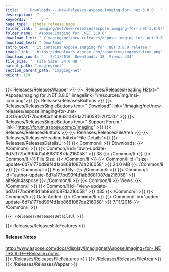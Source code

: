 ```yaml
---
title:  "  Downloads ---New-Releases-aspose.imaging-for-.net-3.8.0 . " 
description:  "    . " 
keywords:  "    . " 
page_type:  single_release_page
folder_link: " imaging/net/new-releases/aspose.imaging-for-.net-3.8.0/"
folder_name: " Aspose.Imaging for .NET 3.8.0"
download_link: " /imaging/net/new-releases/aspose.imaging-for-.net-3.8.0/6d7a177bd99f4d1ab8681087da216058"
download_text: " Download"
Intro_text: " It contains Aspose.Imaging for .NET 3.8.0 release."
image_link: " https://downloads.aspose.com/resources/img/msi-icon.png"
download_count: "   7/11/2016  Downloads: 38  Views: 434"
file_size: "  File Size: 24.0 MB "
parent_path: "imaging/net"
section_parent_path: "imaging/net"
weight: 120 
---
```


{{< Releases/ReleasesWapper >}}
  {{< Releases/ReleasesHeading H2txt=" Aspose.Imaging for .NET 3.8.0" imagelink="/resources/img/msi-icon.png">}}
  {{< Releases/ReleasesButtons >}}
    {{< Releases/ReleasesSingleButtons text=" Download" link="/imaging/net/new-releases/aspose.imaging-for-.net-3.8.0/6d7a177bd99f4d1ab8681087da216058%20%20" >}}
    {{< Releases/ReleasesSingleButtons text=" Support Forum " link="https://forum.aspose.com/c/imaging" >}}
  {{< Releases/ReleasesButtons >}}
  {{< Releases/ReleasesFileArea >}}
    {{< Releases/ReleasesHeading h4txt="File Details">}}
    {{< Releases/ReleasesDetailsUl >}}
            {{< Common/li  >}} Downloads: {{< /Common/li >}} 
      {{< Common/li id="dwn-update-6d7a177bd99f4d1ab8681087da216058" >}} 38 {{< /Common/li >}} 
      {{< Common/li  >}} File Size: {{< /Common/li >}} 
      {{< Common/li id="size-update-6d7a177bd99f4d1ab8681087da216058" >}} 24.0 MB {{< /Common/li >}} 
      {{< Common/li  >}} Posted By: {{< /Common/li >}} 
      {{< Common/li id="author-update-6d7a177bd99f4d1ab8681087da216058" >}} aifeigin4aspose {{< /Common/li >}} 
      {{< Common/li  >}} Views: {{< /Common/li >}} 
      {{< Common/li id="view-update-6d7a177bd99f4d1ab8681087da216058" >}} 435 {{< /Common/li >}} 
      {{< Common/li  >}} Date Added: {{< /Common/li >}} 
      {{< Common/li id="added-update-6d7a177bd99f4d1ab8681087da216058" >}} 7/11/2016 {{< /Common/li >}} 

    {{< /Releases/ReleasesDetailsUl >}}

  {{< Releases/ReleasesFileFeatures >}}
      <h4>Release Notes</h4><div><a href="http://www.aspose.com/docs/display/imagingnet/Aspose.Imaging+for+.NET+3.8.0+-+Release+notes">http://www.aspose.com/docs/display/imagingnet/Aspose.Imaging+for+.NET+3.8.0+-+Release+notes</a></div>
  {{< /Releases/ReleasesFileFeatures >}}
 {{< /Releases/ReleasesFileArea >}}
{{< /Releases/ReleasesWapper >}}


